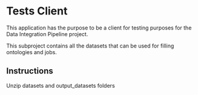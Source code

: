 # Tests Client

This application has the purpose to be a client for testing purposes for the Data Integration Pipeline project.

This subproject contains all the datasets that can be used for filling ontologies and jobs.

## Instructions

Unzip datasets and output_datasets folders